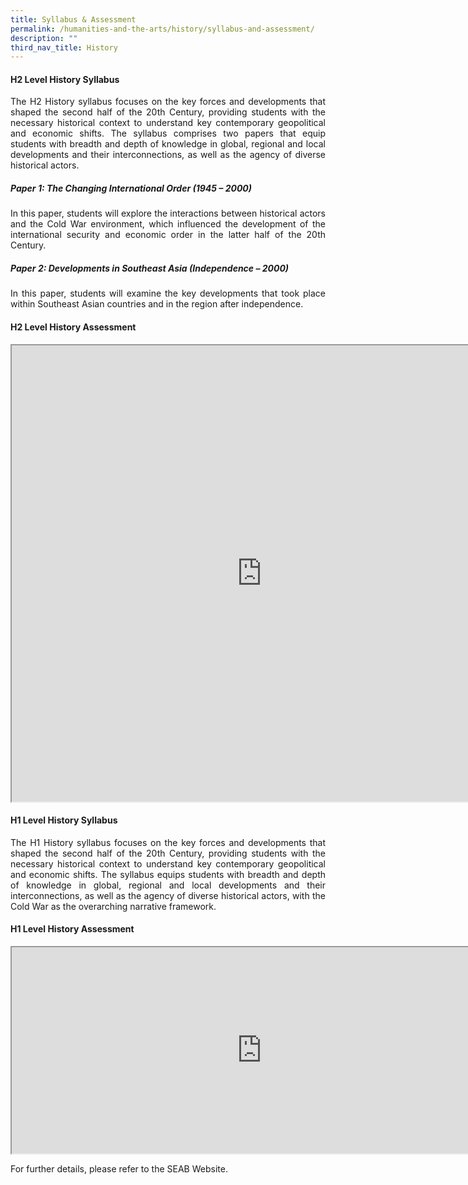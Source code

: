 ```yaml
---
title: Syllabus & Assessment
permalink: /humanities-and-the-arts/history/syllabus-and-assessment/
description: ""
third_nav_title: History
---
```

<div align=justify>

<h4>H2 Level History Syllabus </h4>

<p>
The H2 History syllabus focuses on the key forces and developments that shaped the second half of the 20th Century, providing students with the necessary historical context to understand key contemporary geopolitical and economic shifts. The syllabus comprises two papers that equip students with breadth and depth of knowledge in global, regional and local developments and their interconnections, as well as the agency of diverse historical actors.</p>

<h5><i>Paper 1: The Changing International Order (1945 – 2000)</i></h5> 

<p>
In this paper, students will explore the interactions between historical actors and the Cold War environment, which influenced the development of the international security and economic order in the latter half of the 20th Century.</p>

<h5><i>Paper 2: Developments in Southeast Asia (Independence – 2000)</i></h5>

<p>
In this paper, students will examine the key developments that took place within Southeast Asian countries and in the region after independence.</p>

<h4>H2 Level History Assessment</h4>

<iframe src="https://docs.google.com/document/d/e/2PACX-1vRXH32ph_xBRh3B7glqYtfYLkEZUAAda-WqZj14a-_03FfGGFNB3BH3FtryyQAB8aDus0mALiU5J9qj/pub?embedded=true" width=800px height=730px scrolling="no"></iframe>	
	

<h4>H1 Level History Syllabus</h4>

<p>
The H1 History syllabus focuses on the key forces and developments that shaped the second half of the 20th Century, providing students with the necessary historical context to understand key contemporary geopolitical and economic shifts. The syllabus equips students with breadth and depth of knowledge in global, regional and local developments and their interconnections, as well as the agency of diverse historical actors, with the Cold War as the overarching narrative framework.</p>

<h4>H1 Level History Assessment</h4>
<P><iframe src="https://docs.google.com/document/d/e/2PACX-1vRCsjDCKzQh4bixeo0WqAYMYN3ZK_xh4Pl44ak2KC2bUVxNKPp6VB-i0AfFZLY25n3uQzQrD7sVucby/pub?embedded=true" width=800px height=330px scrolling="no"></iframe></P>

<p>
For further details, please refer to the SEAB Website.</p>
</div>